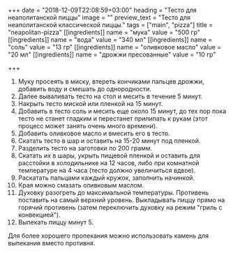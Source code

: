 +++
date = "2018-12-09T22:08:59+03:00"
heading = "Тесто для неаполитанской пиццы"
image = ""
preview_text = "Тесто для неаполитанской классической пиццы."
tags = ["main", "pizza"]
title = "neapolitan-pizza"
[[ingredients]]
name = "мука"
value = "500 гр"
[[ingredients]]
name = "вода"
value = "340 мл"
[[ingredients]]
name = "соль"
value = "13 гр"
[[ingredients]]
name = "оливковое масло"
value = "20 мл"
[[ingredients]]
name = "дрожжи пресованные"
value = "10 гр"

+++
 1. Муку просеять в миску, втереть кончиками пальцев дрожжи, добавить воду и смешать до однородности.
 2. Далее вываливать тесто на стол и месить в течение 5 минут.
 3. Накрыть тесто миской или пленкой на 15 минут.
 4. Добавить в тесто соль и месить еще около 15 минут, до тех пор пока тесто не станет гладким и перестанет прилипать к рукам (этот процесс может занять очень много времени).
 5. Добавить оливковое масло и вмесить его в тесто.
 6. Скатать тесто в шар и оставить на 15-20 минут под пленкой.
 7. Разделить тесто на заготовки по 200 грамм.
 8. Скатать их в шары, укрыть пищевой пленкой и оставить для расстойки в холодильнике на 12 часов, либо при комнатной температуре на 4 часа (тесто должно увеличиться вдвое).
 9. Раскатать пальцами каждый кружок, заполнить начинкой.
10. Края можно смазать оливковым маслом.
11. Духовку разогреть до максимальной температуры. Противень поставить на самый верхний уровень. Выкладывать пиццу прямо на горячий противень (затем переключить духовку на режим "гриль с конвекцией").
12. Выпекать пиццу минут 5.

Для более хорошего пропекания можно использовать камень для выпекания вместо противня.